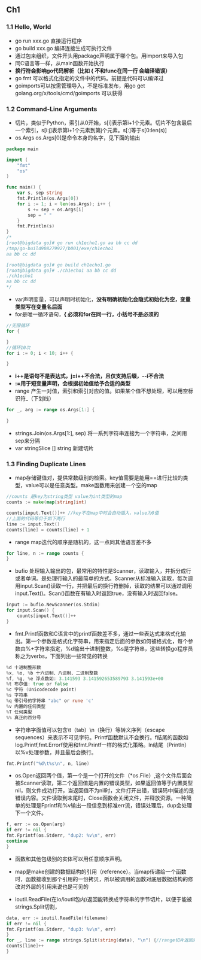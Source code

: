 ## Ch1
### 1.1 Hello, World
- go run xxx.go 直接运行程序
- go build xxx.go 编译连接生成可执行文件
- 通过包来组织，文件开头用package声明属于哪个包。用import来导入包
- 同C语言等一样，从main函数开始执行
- **换行符会影响go代码解析（比如 { 不和func在同一行 会编译错误）**
- go fmt 可以格式化指定的文件中的代码。前提是代码可以编译过
- goimports可以按需管理导入，不是标准发布，用go get golang.org/x/tools/cmd/goimports 可以获得

### 1.2 Command-Line Arguments
- 切片，类似于Python，索引从0开始，s[i]表示第i+1个元素。切片不包含最后一个索引，s[i:j]表示第i+1个元素到第j个元素。s[:]等于s[0:len(s)]
- os.Args os.Args[0]是命令本身的名字，见下面的输出
```go
package main

import (
	"fmt"
	"os"
)

func main() {
	var s, sep string
	fmt.Println(os.Args[0])
	for i := 1; i < len(os.Args); i++ {
		s += sep + os.Args[i]
		sep = " "
	}
	fmt.Println(s)
}
/*
[root@bigdata go]# go run ch1echo1.go aa bb cc dd
/tmp/go-build908279927/b001/exe/ch1echo1
aa bb cc dd

[root@bigdata go]# go build ch1echo1.go
[root@bigdata go]# ./ch1echo1 aa bb cc dd
./ch1echo1
aa bb cc dd
*/
```

-  var声明变量，可以声明时初始化，**没有明确初始化会隐式初始化为空，变量类型写在变量名后面**
- for是唯一循环语句，**{ 必须和for在同一行，小括号不是必须的**
```go
//无限循环
for {

}
//循环10次
for i := 0; i < 10; i++ {

}
```
- **i++是语句不是表达式，j=i++不合法，且仅支持后缀，--i不合法**
- **:=用于短变量声明，会根据初始值给予合适的类型**
- range 产生一对值，索引和索引对应的值。如果某个值不想处理，可以用空标识符_（下划线）
```go
for _, arg := range os.Args[1:] {
    
}
```
- strings.Join(os.Args[1:], sep)  将一系列字符串连接为一个字符串，之间用sep来分隔
- var stringSlice [] string 新建切片

### 1.3 Finding Duplicate Lines
- map存储键值对，提供常数级别的检索。key值需要是能用==进行比较的类型，value可以是任意类型。make函数用来创建一个空的map
```go
//counts 是key为string类型 value为int类型的map
counts := make(map[string]int)

counts[input.Text()]++ //key不在map中时会自动插入，value为0值
//上面的代码等价于如下两行
line := input.Text()
counts[line] = counts[line] + 1
```
- range map迭代的顺序是随机的，这一点同其他语言差不多
```go
for line, n := range counts {
}
```
- bufio 处理输入输出的包，最常用的特性是Scanner，读取输入，并拆分成行或者单词。是处理行输入的最简单的方式。Scanner从标准输入读取，每次调用input.Scan()读取一行，并把最后的换行符删掉，读取的结果可以通过调用input.Text()。Scan()函数在有输入时返回true，没有输入时返回false。

```go
input := bufio.NewScanner(os.Stdin)
for input.Scan() {
    counts[input.Text()]++
}
```
- fmt.Printf函数和C语言中的printf函数差不多，通过一些表达式来格式化输出。第一个参数是格式化字符串，用来指定后面的参数如何被格式化，每个参数由%+字符来指定，%d输出十进制整数，%s是字符串，这些转换go程序员称之为verbs，下面列出一些常见的转换
```go
%d 十进制整形数
%x, %o, %b 十六进制、八进制、二进制整数
%f, %g, %e 浮点数如: 3.141593 3.141592653589793 3.141593e+00
%t 布尔值: true or false
%c 字符 (Unicodecode point)
%s 字符串
%q 带引号的字符串 "abc" or rune 'c'
%v 内置的任何类型
%T 任何类型
%% 真正的百分号
```
- 字符串字面值可以包含\t（tab）\n（换行）等转义序列（escape sequences）来表示不可见字符。Printf函数默认不会换行。f结尾的函数如log.Printf,fmt.Errorf使用和fmt.Printf一样的格式化策略。ln结尾（Println）以%v处理参数，并且最后会换行。
```go
fmt.Printf("%d\t%s\n", n, line)
```
- os.Open返回两个值，第一个是一个打开的文件（\*os.File）,这个文件后面会被Scanner读取，第二个返回值是内置的错误类型，如果返回值等于内置类型nil，则文件成功打开，当返回值不为nil时，文件打开出错，错误码中描述的是错误内容。文件读取到末尾时，Close函数会关闭文件，并释放资源。一种简单的处理是Fprintf和%v输出一段信息到标准err流，错误处理后，dup会处理下一个文件。
```go
f, err := os.Open(arg)
if err != nil {
fmt.Fprintf(os.Stderr, "dup2: %v\n", err)
continue
}
```

- 函数和其他包级别的实体可以用任意顺序声明。
- map是make创建的数据结构的引用（reference）。当map传递给一个函数时，函数接收到那个引用的一份拷贝，所以被调用的函数对底层数据结构的修改对外层的引用来说也是可见的

- ioutil.ReadFile(在io/ioutil包内)返回能转换成字符串的字节切片，以便于能被strings.Split切割，
```go
data, err := ioutil.ReadFile(filename)
if err != nil {
fmt.Fprintf(os.Stderr, "dup3: %v\n", err)
}
for _, line := range strings.Split(string(data), "\n") {//range切片返回索引和值
counts[line]++
}
```
